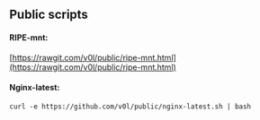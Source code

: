 ## Public scripts ##

#### RIPE-mnt:
[https://rawgit.com/v0l/public/ripe-mnt.html](https://rawgit.com/v0l/public/ripe-mnt.html)


#### Nginx-latest:

```
curl -e https://github.com/v0l/public/nginx-latest.sh | bash
```
